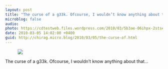 ```yaml
---
layout: post
title: "The curse of a g33k. Ofcourse, I wouldn’t know anything about that…"
microblog: false
audio: 
photo: https://cdtestweb.files.wordpress.com/2010/03/5b3ae-06ihpx-2stsej0twd.png
date: 2010-03-05 14:02:00 +0400
guid: http://chirag.micro.blog/2010/03/05/the-curse-of.html
---
```

<figure><img src="https://cdtestweb.files.wordpress.com/2010/03/5b3ae-06ihpx-2stsej0twd.png"></figure><p>The curse of a g33k. Ofcourse, I wouldn’t know anything about that…</p>
